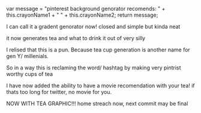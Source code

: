  var message = "pinterest background genorator recomends: " + this.crayonName1 + " " + this.crayonName2;
  return message;

I can call it a gradent genorator now! closed and simple but kinda neat

it now generates tea and what to drink it out of 
very silly

I relised that this is a pun. Because tea cup generation is another name for gen Y/ millenials.

So in a way this is reclaming the word/ hashtag by making very pintrist worthy cups of tea

I have now added the ability to have a movie recomendation with your tea! if thats too long for twitter, no movie for you.

NOW WITH TEA GRAPHIC!!! home streach now, next commit may be final